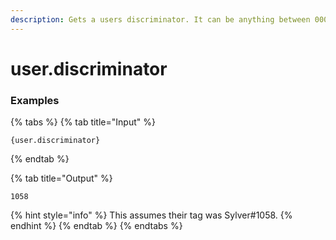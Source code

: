 ```yaml
---
description: Gets a users discriminator. It can be anything between 0001 - 9999
---
```


# user.discriminator <user>

### Examples

{% tabs %}
{% tab title="Input" %}
```text
{user.discriminator}
```
{% endtab %}

{% tab title="Output" %}
```text
1058
```
{% hint style="info" %}
This assumes their tag was Sylver#1058. 
{% endhint %}
{% endtab %}
{% endtabs %}
